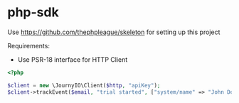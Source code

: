 # php-sdk

Use https://github.com/thephpleague/skeleton for setting up this project

Requirements:
- Use PSR-18 interface for HTTP Client

```php
<?php

$client = new \JournyIO\Client($http, "apiKey");
$client->trackEvent($email, "trial started", ["system/name" => "John Doe"]);
```
